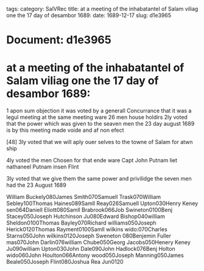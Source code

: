 tags: 
category: SalVRec
title: at a meeting of the inhabatantel of Salam viliag one the 17 day of desambor 1689:
date: 1689-12-17
slug: d1e3965




# Document: d1e3965


# at a meeting of the inhabatantel of Salam viliag one the 17 day of desambor 1689: 

1 apon sum objection it was voted by a generall Concurrance that it was a legul meeting at the same meeting ware 26 men house holdirs 2ly voted that the power which was given to the seaven men the 23 day august 1689 is by this meeting made voide and af non efect

[48] 3ly voted that we will aply ouer selves to the towne of Salam for atwn ship

4ly voted the men Chosen for that ende ware Capt John Putnam liet nathaneel Putnam insen Flint

3ly voted that we give them the same power and privilidge the seven men had the 23 August 1689

William Buckely080James Smith070Samuell Trask070William Sebley100Thomas Haines089Samll Reay026Samuell Upton030Henry Keney sen064Daniell Eliott080Samll Brabrook066Job Swineton0100Benj Stacey050Joseph Hutchinson Ju080Edward Bishop040william Sheldon0100Thomas Bayley070Richard williams050Joseph Herick0120Thomas Rayment0100Samll wilkins wido:070Charles Starns050John wilkins0120Joseph Sweneton 080Benjemin Fuller mas070John Darlin076william Chube050Georg Jacobs050Henery Keney Ju090william Upton030John Dale090John Hadlock076Benj Holton wido060John Houlton066Antony wood050Joseph Manning050James Beale050Joseph Flint080Joshua Rea Jun0120
